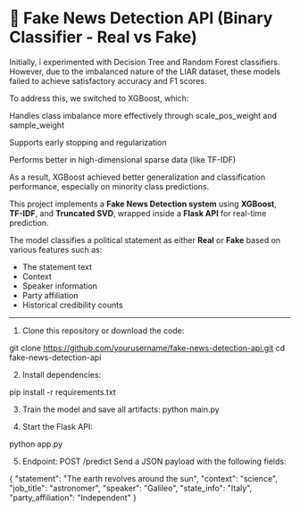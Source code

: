 # 📰 Fake News Detection API (Binary Classifier - Real vs Fake)

Initially, i experimented with Decision Tree and Random Forest classifiers. However, due to the imbalanced nature of the LIAR dataset, these models failed to achieve satisfactory accuracy and F1 scores.

To address this, we switched to XGBoost, which:

Handles class imbalance more effectively through scale_pos_weight and sample_weight

Supports early stopping and regularization

Performs better in high-dimensional sparse data (like TF-IDF)

As a result, XGBoost achieved better generalization and classification performance, especially on minority class predictions.


This project implements a **Fake News Detection system** using **XGBoost**, **TF-IDF**, and **Truncated SVD**, wrapped inside a **Flask API** for real-time prediction.

The model classifies a political statement as either **Real** or **Fake** based on various features such as:
- The statement text
- Context
- Speaker information
- Party affiliation
- Historical credibility counts

---

1. Clone this repository or download the code:

git clone https://github.com/yourusername/fake-news-detection-api.git
cd fake-news-detection-api

2. Install dependencies:


pip install -r requirements.txt

3. Train the model and save all artifacts:
python main.py

4. Start the Flask API:

python app.py

5. Endpoint: POST /predict
Send a JSON payload with the following fields:

{
  "statement": "The earth revolves around the sun",
  "context": "science",
  "job_title": "astronomer",
  "speaker": "Galileo",
  "state_info": "Italy",
  "party_affiliation": "Independent"
}